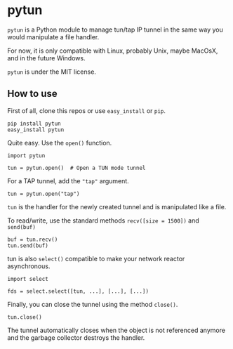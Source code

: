 # pytun

`pytun` is a Python module to manage tun/tap IP tunnel in the same way you would manipulate a file handler.

For now, it is only compatible with Linux, probably Unix, maybe MacOsX, and in the future Windows.

`pytun` is under the MIT license.

## How to use

First of all, clone this repos or use `easy_install` or `pip`.

    pip install pytun
    easy_install pytun

Quite easy. Use the `open()` function.

    import pytun

    tun = pytun.open()  # Open a TUN mode tunnel

For a TAP tunnel, add the `"tap"` argument.

    tun = pytun.open("tap")

`tun` is the handler for the newly created tunnel and is manipulated like a file.

To read/write, use the standard methods `recv([size = 1500])` and `send(buf)`

    buf = tun.recv()
    tun.send(buf)

tun is also `select()` compatible to make your network reactor asynchronous.

    import select

    fds = select.select([tun, ...], [...], [...])

Finally, you can close the tunnel using the method `close()`.

    tun.close()

The tunnel automatically closes when the object is not referenced anymore and the garbage collector destroys the handler.



